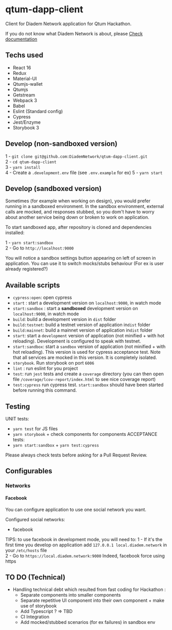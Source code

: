# qtum-dapp-client

Client for Diadem Network application for Qtum Hackathon.

If you do not know what Diadem Network is about, please [Check documentation](https://github.com/DiademNetwork/qtum-dapp-documentation)

## Techs used

* React 16
* Redux
* Material-UI
* Qtumjs-wallet
* Qtumjs
* Getstream
* Webpack 3
* Babel
* Eslint (Standard config)
* Cypress
* Jest/Enzyme
* Storybook 3

## Develop (non-sandboxed version)

1 - `git clone git@github.com:DiademNetwork/qtum-dapp-client.git`  
2 - `cd qtum-dapp-client`  
3 - `yarn install`  
4 - Create a `.development.env` file (see `.env.example` for ex)
5 - `yarn start`  


## Develop (sandboxed version)

Sometimes (for example when working on design), you would prefer running in a sandboxed environment.
In the sandbox environment, external calls are mocked, and responses stubbed, so you dom't have to worry about another service being down or broken to work on application.

To start sandboxed app, after repository is cloned and dependencies installed:

1 - `yarn start:sandbox`  
2 - Go to `http://localhost:9000`

You will notice a sandbox settings button appearing on left of screen in application.
You can use it to switch mocks/stubs behaviour (For ex is user already registered?)

## Available scripts

* `cypress:open`: open cypress
* `start` : start a development version on `localhost:9000`, in watch mode
* `start:sandbox` : start a **sandboxed** development version on `localhost:9000`, in watch mode
* `build`: build a development version in `dist` folder
* `build:testnet`: build a testnet version of application in`dist` folder
* `build:mainnet`: build a mainnet version of application in`dist` folder
* `start`: start a `development` version of application (not minified + with hot reloading). Development is configured to speak with testnet.
* `start:sandbox`: start a `sandbox` version of application (not minified + with hot reloading). This version is used for cypress acceptance test. Note that all services are mocked in this version. It is completely isolated.
* `storybook`. Run storybook on port `6006`
* `lint` : run eslint for you project
* `test`: run `jest` tests and create a `coverage` directory (you can then open file `/coverage/lcov-report/index.html` to see nice coverage report)
* `test:cypress` run cypress test. `start:sandbox` should have been started before running this command.

## Testing

UNIT tests:
 - `yarn test` for JS files
 - `yarn storybook` + check components for components
ACCEPTANCE tests:
 - `yarn start:sandbox` + `yarn test:cypress`

Please always check tests before asking for a Pull Request Review.

## Configurables

### Networks

#### Facebook

You can configure application to use one social network you want.

Configured social networks:

- facebook

TIPS: to use facebook in development mode, you will need to:
1 - If it's the first time you develop on application add `127.0.0.1 local.diadem.network` in your `/etc/hosts` file  
2 - Go to `https://local.diadem.network:9000`
Indeed, facebook force using https

## TO DO (Technical)

- Handling technical debt which resulted from fast coding for Hackathon :
  - Separate components into smaller components
  - Separate repetitive UI component into their own component + make use of storybook
  - Add Typescript ? => TBD
  - CI Integration
  - Add mocked/stubbed scenarios (for ex failures) in sandbox env
  
